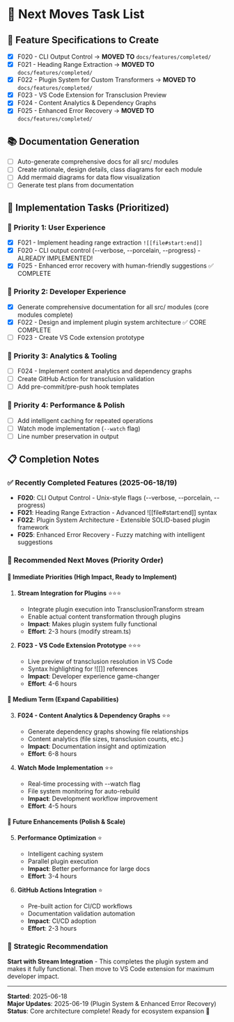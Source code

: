 # 🚀 Next Moves Task List

## 🎯 Feature Specifications to Create
- [x] F020 - CLI Output Control → **MOVED TO** `docs/features/completed/`
- [x] F021 - Heading Range Extraction → **MOVED TO** `docs/features/completed/`
- [x] F022 - Plugin System for Custom Transformers → **MOVED TO** `docs/features/completed/`
- [x] F023 - VS Code Extension for Transclusion Preview
- [x] F024 - Content Analytics & Dependency Graphs
- [x] F025 - Enhanced Error Recovery → **MOVED TO** `docs/features/completed/`

## 📚 Documentation Generation
- [ ] Auto-generate comprehensive docs for all src/ modules
- [ ] Create rationale, design details, class diagrams for each module
- [ ] Add mermaid diagrams for data flow visualization
- [ ] Generate test plans from documentation

## 🔧 Implementation Tasks (Prioritized)

### 🥇 **Priority 1: User Experience**
- [x] F021 - Implement heading range extraction `![[file#start:end]]`
- [x] F020 - CLI output control (--verbose, --porcelain, --progress) - ALREADY IMPLEMENTED!
- [x] F025 - Enhanced error recovery with human-friendly suggestions ✅ COMPLETE

### 🥈 **Priority 2: Developer Experience**
- [x] Generate comprehensive documentation for all src/ modules (core modules complete)
- [x] F022 - Design and implement plugin system architecture ✅ CORE COMPLETE
- [ ] F023 - Create VS Code extension prototype

### 🥉 **Priority 3: Analytics & Tooling**
- [ ] F024 - Implement content analytics and dependency graphs
- [ ] Create GitHub Action for transclusion validation
- [ ] Add pre-commit/pre-push hook templates

### 🎁 **Priority 4: Performance & Polish**
- [ ] Add intelligent caching for repeated operations
- [ ] Watch mode implementation (`--watch` flag)
- [ ] Line number preservation in output

## 📋 Completion Notes

### ✅ Recently Completed Features (2025-06-18/19)
- **F020**: CLI Output Control - Unix-style flags (--verbose, --porcelain, --progress)
- **F021**: Heading Range Extraction - Advanced ![[file#start:end]] syntax  
- **F022**: Plugin System Architecture - Extensible SOLID-based plugin framework
- **F025**: Enhanced Error Recovery - Fuzzy matching with intelligent suggestions

### 🎯 **Recommended Next Moves (Priority Order)**

#### 🥇 **Immediate Priorities (High Impact, Ready to Implement)**
1. **Stream Integration for Plugins** ⭐⭐⭐
   - Integrate plugin execution into TransclusionTransform stream
   - Enable actual content transformation through plugins
   - **Impact**: Makes plugin system fully functional
   - **Effort**: 2-3 hours (modify stream.ts)

2. **F023 - VS Code Extension Prototype** ⭐⭐⭐
   - Live preview of transclusion resolution in VS Code
   - Syntax highlighting for ![[]] references
   - **Impact**: Developer experience game-changer
   - **Effort**: 4-6 hours

#### 🥈 **Medium Term (Expand Capabilities)**
3. **F024 - Content Analytics & Dependency Graphs** ⭐⭐
   - Generate dependency graphs showing file relationships
   - Content analytics (file sizes, transclusion counts, etc.)
   - **Impact**: Documentation insight and optimization
   - **Effort**: 6-8 hours

4. **Watch Mode Implementation** ⭐⭐
   - Real-time processing with --watch flag
   - File system monitoring for auto-rebuild
   - **Impact**: Development workflow improvement
   - **Effort**: 4-5 hours

#### 🥉 **Future Enhancements (Polish & Scale)**
5. **Performance Optimization** ⭐
   - Intelligent caching system
   - Parallel plugin execution
   - **Impact**: Better performance for large docs
   - **Effort**: 3-4 hours

6. **GitHub Actions Integration** ⭐
   - Pre-built action for CI/CD workflows
   - Documentation validation automation
   - **Impact**: CI/CD adoption
   - **Effort**: 2-3 hours

### 🎯 **Strategic Recommendation**
**Start with Stream Integration** - This completes the plugin system and makes it fully functional. Then move to VS Code extension for maximum developer impact.

---
**Started**: 2025-06-18  
**Major Updates**: 2025-06-19 (Plugin System & Enhanced Error Recovery)  
**Status**: Core architecture complete! Ready for ecosystem expansion 🚀